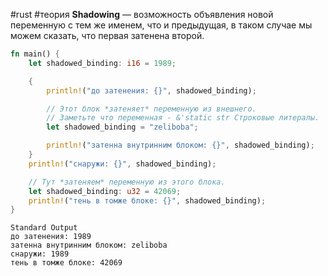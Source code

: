 #rust  #теория 
**Shadowing** — возможность объявления новой переменную с тем же именем, что и предыдущая, в таком случае мы можем сказать, что первая затенена второй.

```rust
fn main() {
    let shadowed_binding: i16 = 1989;

    {
        println!("до затенения: {}", shadowed_binding);

        // Этот блок *затеняет* переменную из внешнего.
        // Заметьте что переменная - &'static str Строковые литералы.
        let shadowed_binding = "zeliboba";

        println!("затенна внутринним блоком: {}", shadowed_binding);
    }
    println!("снаружи: {}", shadowed_binding);

    // Тут *затеняем* переменную из этого блока.
    let shadowed_binding: u32 = 42069;
    println!("тень в томже блоке: {}", shadowed_binding);
}
```

```no-highlight
Standard Output
до затенения: 1989
затенна внутринним блоком: zeliboba
снаружи: 1989
тень в томже блоке: 42069
```